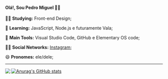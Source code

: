 #### Olá!, Sou Pedro Miguel 👩‍💻

:man_student: **Studying:** Front-end Design;

🌱 **Learning:** JavaScript, Node.js e futuramente Vala;

:school_satchel: **Main Tools:** Visual Studio Code, GitHub e Elementary OS code;

:raising_hand_man: **Social Networks:** [Instagram](https://www.instagram.com/miguel.oshi/); 

😄 **Pronomes:** ele/dele;



---

<a href="https://github.com/pedromiguel-dev/pedromiguel-dev">
  <img align = "left" src = "https://github-readme-stats.vercel.app/api/top-langs/?username=pedromiguel-dev" />
</a>

[![Anurag's GitHub stats](https://github-readme-stats.vercel.app/api?username=pedromiguel-dev)](https://github.com/anuraghazra/github-readme-stats)


<!--
pedromiguel-dev/pedromiguel-dev is a ✨ special ✨ repository because its `README.md` (this file) appears on your GitHub profile.
You can click the Preview link to take a look at your changes.
--->
